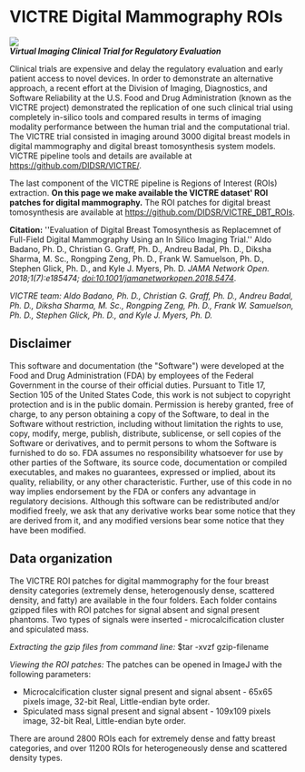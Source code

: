 # VICTRE Digital Mammography ROIs
![](https://user-images.githubusercontent.com/5750606/41682198-0b250648-74a5-11e8-9578-f93602efa5ab.png)\
***Virtual Imaging Clinical Trial for Regulatory Evaluation***

Clinical trials are expensive and delay the regulatory evaluation and early patient access to novel devices. In order to demonstrate an alternative approach, a recent effort at the Division of Imaging, Diagnostics, and Software Reliability at the U.S. Food and Drug Administration (known as the VICTRE project) demonstrated the replication of one such clinical trial using completely in-silico tools and compared results in terms of imaging modality performance between the human trial and the computational trial. The VICTRE trial consisted in imaging around 3000 digital breast models in digital mammography and digital breast tomosynthesis system models. VICTRE pipeline tools and details are available at https://github.com/DIDSR/VICTRE/. 

The last component of the VICTRE pipeline is Regions of Interest (ROIs) extraction. **On this page we make available the VICTRE dataset' ROI patches for digital mammography.** The ROI patches for digital breast tomosynthesis are available at https://github.com/DIDSR/VICTRE_DBT_ROIs.

**Citation:** ''Evaluation of Digital Breast Tomosynthesis as Replacemnet of Full-Field Digital Mammography Using an In Silico Imaging Trial.'' Aldo Badano, Ph. D., Christian G. Graff, Ph. D., Andreu Badal, Ph. D., Diksha Sharma, M. Sc., Rongping Zeng, Ph. D., Frank W. Samuelson, Ph. D., Stephen Glick, Ph. D., and Kyle J. Myers, Ph. D.  *JAMA Network Open. 2018;1(7):e185474; [doi:10.1001/jamanetworkopen.2018.5474]( https://doi.org/10.1001/jamanetworkopen.2018.5474)*. 

*VICTRE team: Aldo Badano, Ph. D., Christian G. Graff, Ph. D., Andreu Badal, Ph. D., Diksha Sharma, M. Sc., Rongping Zeng, Ph. D., Frank W. Samuelson, Ph. D., Stephen Glick, Ph. D., and Kyle J. Myers, Ph. D.*

Disclaimer
----------

This software and documentation (the "Software") were developed at the Food and Drug Administration (FDA) by employees of the Federal Government in the course of their official duties. Pursuant to Title 17, Section 105 of the United States Code, this work is not subject to copyright protection and is in the public domain. Permission is hereby granted, free of charge, to any person obtaining a copy of the Software, to deal in the Software without restriction, including without limitation the rights to use, copy, modify, merge, publish, distribute, sublicense, or sell copies of the Software or derivatives, and to permit persons to whom the Software is furnished to do so. FDA assumes no responsibility whatsoever for use by other
parties of the Software, its source code, documentation or compiled executables, and makes no guarantees, expressed or implied, about its quality, reliability, or any other characteristic. Further, use of this code in no way implies endorsement by the FDA or confers any advantage in regulatory decisions. Although this software can be redistributed and/or modified freely, we ask that any derivative works bear some notice that they are derived from it, and any modified versions bear some notice that they have been modified. 

Data organization
-----------------
The VICTRE ROI patches for digital mammography for the four breast density categories (extremely dense, heterogenously dense, scattered density, and fatty) are available in the four folders. Each folder contains gzipped files with ROI patches for signal absent and signal present phantoms. Two types of signals were inserted - microcalcification cluster and spiculated mass. 

*Extracting the gzip files from command line:* $tar -xvzf gzip-filename

*Viewing the ROI patches:* The patches can be opened in ImageJ with the following parameters:

- Microcalcification cluster signal present and signal absent - 65x65 pixels image, 32-bit Real, Little-endian byte order.
- Spiculated mass signal present and signal absent - 109x109 pixels image, 32-bit Real, Little-endian byte order.

There are around 2800 ROIs each for extremely dense and fatty breast categories, and over 11200 ROIs for heterogeneously dense and scattered density types.
